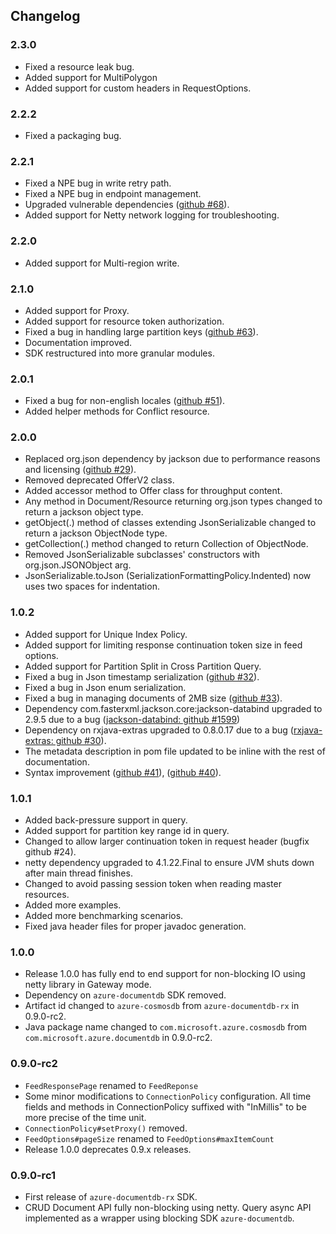 ## Changelog

### 2.3.0

* Fixed a resource leak bug.
* Added support for MultiPolygon
* Added support for custom headers in RequestOptions.

### 2.2.2
* Fixed a packaging bug.

### 2.2.1
* Fixed a NPE bug in write retry path.
* Fixed a NPE bug in endpoint management.
* Upgraded vulnerable dependencies ([github #68](https://github.com/Azure/azure-cosmosdb-java/issues/68)).
* Added support for Netty network logging for troubleshooting.

### 2.2.0
* Added support for Multi-region write.

### 2.1.0
* Added support for Proxy.
* Added support for resource token authorization.
* Fixed a bug in handling large partition keys ([github #63](https://github.com/Azure/azure-cosmosdb-java/issues/63)).
* Documentation improved.
* SDK restructured into more granular modules.

### 2.0.1
- Fixed a bug for non-english locales ([github #51](https://github.com/Azure/azure-cosmosdb-java/issues/51)).
- Added helper methods for Conflict resource.

### 2.0.0
- Replaced org.json dependency by jackson due to performance reasons and licensing ([github #29](https://github.com/Azure/azure-cosmosdb-java/issues/29)).
- Removed deprecated OfferV2 class.
- Added accessor method to Offer class for throughput content.
- Any method in Document/Resource returning org.json types changed to return a jackson object type.
- getObject(.) method of classes extending JsonSerializable changed to return a jackson ObjectNode type.
- getCollection(.) method changed to return Collection of ObjectNode.
- Removed JsonSerializable subclasses' constructors with org.json.JSONObject arg.
- JsonSerializable.toJson (SerializationFormattingPolicy.Indented) now uses two spaces for indentation.

### 1.0.2
- Added support for Unique Index Policy.
- Added support for limiting response continuation token size in feed options.
- Added support for Partition Split in Cross Partition Query.
- Fixed a bug in Json timestamp serialization ([github #32](https://github.com/Azure/azure-cosmosdb-java/issues/32)).
- Fixed a bug in Json enum serialization.
- Fixed a bug in managing documents of 2MB size ([github #33](https://github.com/Azure/azure-cosmosdb-java/issues/33)).
- Dependency com.fasterxml.jackson.core:jackson-databind upgraded to 2.9.5 due to a bug ([jackson-databind: github #1599](https://github.com/FasterXML/jackson-databind/issues/1599))
- Dependency on rxjava-extras upgraded to 0.8.0.17 due to a bug ([rxjava-extras: github #30](https://github.com/davidmoten/rxjava-extras/issues/30)).
- The metadata description in pom file updated to be inline with the rest of documentation.
- Syntax improvement ([github #41](https://github.com/Azure/azure-cosmosdb-java/issues/41)), ([github #40](https://github.com/Azure/azure-cosmosdb-java/issues/40)).

### 1.0.1
- Added back-pressure support in query.
- Added support for partition key range id in query.
- Changed to allow larger continuation token in request header (bugfix github #24).
- netty dependency upgraded to 4.1.22.Final to ensure JVM shuts down after main thread finishes.
- Changed to avoid passing session token when reading master resources.
- Added more examples.
- Added more benchmarking scenarios.
- Fixed java header files for proper javadoc generation.

### 1.0.0
- Release 1.0.0 has fully end to end support for non-blocking IO using netty library in Gateway mode.
- Dependency on ``azure-documentdb`` SDK removed.
- Artifact id changed to ``azure-cosmosdb`` from ``azure-documentdb-rx`` in 0.9.0-rc2.
- Java package name changed to ``com.microsoft.azure.cosmosdb`` from ``com.microsoft.azure.documentdb`` in 0.9.0-rc2.

### 0.9.0-rc2
- ``FeedResponsePage`` renamed to ``FeedReponse``
- Some minor modifications to ``ConnectionPolicy`` configuration.
All time fields and methods in ConnectionPolicy suffixed with "InMillis" to be more precise of the time unit.
- ``ConnectionPolicy#setProxy()`` removed.
- ``FeedOptions#pageSize`` renamed to
``FeedOptions#maxItemCount``
- Release 1.0.0 deprecates 0.9.x releases.

### 0.9.0-rc1
- First release of ``azure-documentdb-rx`` SDK.
- CRUD Document API fully non-blocking using netty. Query async API implemented as a wrapper using blocking SDK ``azure-documentdb``.
